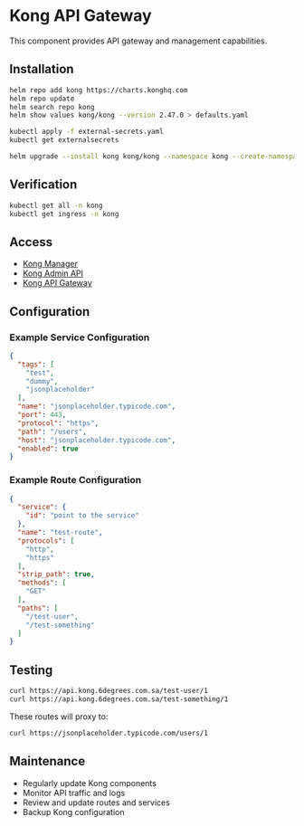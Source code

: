 # Kong API Gateway

This component provides API gateway and management capabilities.

## Installation

```bash
helm repo add kong https://charts.konghq.com
helm repo update
helm search repo kong
helm show values kong/kong --version 2.47.0 > defaults.yaml

kubectl apply -f external-secrets.yaml
kubectl get externalsecrets

helm upgrade --install kong kong/kong --namespace kong --create-namespace -f values.yaml
```

## Verification

```bash
kubectl get all -n kong
kubectl get ingress -n kong
```

## Access

- [Kong Manager](https://manager.kong.6degrees.com.sa/)
- [Kong Admin API](https://admin.kong.6degrees.com.sa/)
- [Kong API Gateway](https://api.kong.6degrees.com.sa/)

## Configuration

### Example Service Configuration
```json
{
  "tags": [
    "test",
    "dummy",
    "jsonplaceholder"
  ],
  "name": "jsonplaceholder.typicode.com",
  "port": 443,
  "protocol": "https",
  "path": "/users",
  "host": "jsonplaceholder.typicode.com",
  "enabled": true
}
```

### Example Route Configuration
```json
{
  "service": {
    "id": "point to the service"
  },
  "name": "test-route",
  "protocols": [
    "http",
    "https"
  ],
  "strip_path": true,
  "methods": [
    "GET"
  ],
  "paths": [
    "/test-user",
    "/test-something"
  ]
}
```

## Testing

```bash
curl https://api.kong.6degrees.com.sa/test-user/1
curl https://api.kong.6degrees.com.sa/test-something/1
```

These routes will proxy to:
```bash
curl https://jsonplaceholder.typicode.com/users/1
```

## Maintenance

- Regularly update Kong components
- Monitor API traffic and logs
- Review and update routes and services
- Backup Kong configuration